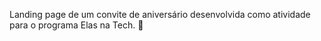 Landing page de um convite de aniversário desenvolvida como atividade para o programa Elas na Tech. 🚀

